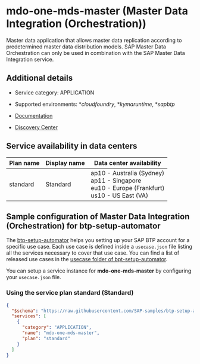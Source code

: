 # mdo-one-mds-master (Master Data Integration (Orchestration))

Master data application that allows master data replication according to predetermined master data distribution models. SAP Master Data Orchestration can only be used in combination with the SAP Master Data Integration service.

## Additional details
- Service category: APPLICATION
- Supported environments: **cloudfoundry*, **kymaruntime*, **sapbtp*

- [Documentation](https://help.sap.com/viewer/product/DRAFT/SAP_CLOUD_PLATFORM_MASTER_DATA_INTEGRATION/CLOUD/en-US)
- [Discovery Center](https://discovery-center.cloud.sap/serviceCatalog/master-data-integration)

## Service availability in data centers

| Plan name | Display name | Data center availability  |
|------|----------------|---------------------------|
|  standard  |  Standard  | ap10 - Australia (Sydney)<br> ap11 - Singapore<br> eu10 - Europe (Frankfurt)<br> us10 - US East (VA)  |

## Sample configuration of **Master Data Integration (Orchestration)** for btp-setup-automator

The [btp-setup-automator](https://github.com/SAP-samples/btp-setup-automator) helps you setting up your SAP BTP account for a specific use case. Each use case is defined inside a `usecase.json` file listing all the services necessary to cover that use case. You can find a list of released use cases in the [usecase folder of bpt-setup-automator](https://github.com/SAP-samples/btp-setup-automator/tree/main/usecases).

You can setup a service instance for **mdo-one-mds-master** by configuring your `usecase.json` file.

### Using the service plan **standard** (Standard)

```json
{
  "$schema": "https://raw.githubusercontent.com/SAP-samples/btp-setup-automator/main/libs/btpsa-usecase.json",
  "services": [
    {
      "category": "APPLICATION",
      "name": "mdo-one-mds-master",
      "plan": "standard"
    }
  ]
}
```

